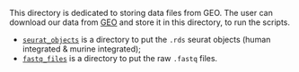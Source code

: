 This directory is dedicated to storing data files from GEO. The user can download our data from [GEO](https://www.ncbi.nlm.nih.gov/geo/query/acc.cgi?acc=GSE249684) and store it in this directory, to run the scripts.

- [`seurat_objects`](./seurat_objects/) is a directory to put the `.rds` seurat objects (human integrated & murine integrated);
- [`fastq_files`](./fastq_files) is a directory to put the raw `.fastq` files.
